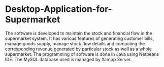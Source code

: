 # Desktop-Application-for-Supermarket

The software is developed to maintain the stock and financial flow in the supermarket system. It has various features of generating customer bills, manage goods supply, manage stock flow details and computing the corresponding revenue generated by particular stock as well as a whole supermarket. The programming of software is done in Java using Netbeans IDE. The MySQL database used is managed by Xampp Server.
